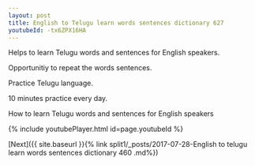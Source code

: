 ```yaml
---
layout: post
title: English to Telugu learn words sentences dictionary 627 
youtubeId: -tx6ZPX16HA
---
```

 
 
Helps to learn Telugu words and sentences for English speakers.

Opportunitiy to repeat the words sentences. 

Practice Telugu language. 
 
10 minutes practice every day. 
 
How to learn Telugu words and sentences for English speakers 
 
{% include youtubePlayer.html id=page.youtubeId %}
 
 
[Next]({{ site.baseurl }}{% link  split1/_posts/2017-07-28-English to telugu learn words sentences dictionary 460 .md%})
 
